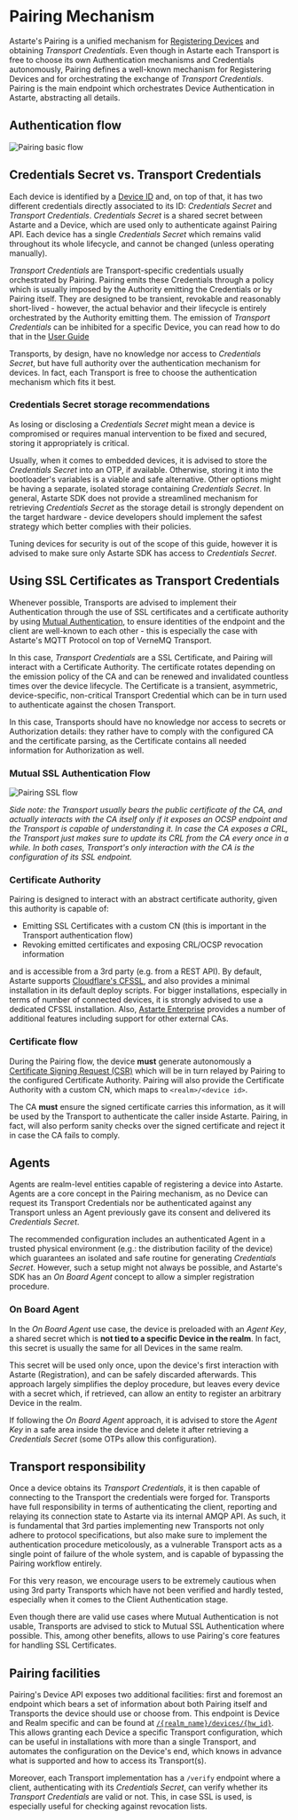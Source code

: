 # Pairing Mechanism

Astarte's Pairing is a unified mechanism for [Registering Devices](035-register_device.html) and
obtaining *Transport Credentials*. Even though in Astarte each Transport is free to choose its own
Authentication mechanisms and Credentials autonomously, Pairing defines a well-known mechanism for
Registering Devices and for orchestrating the exchange of *Transport Credentials*. Pairing is the
main endpoint which orchestrates Device Authentication in Astarte, abstracting all details.

## Authentication flow

![Pairing basic flow](assets/astarte_basic_pairing_routine.svg)

## Credentials Secret vs. Transport Credentials

Each device is identified by a [Device ID](010-design_principles.html#device-id) and, on top of
that, it has two different credentials directly associated to its ID: *Credentials Secret* and
*Transport Credentials*. *Credentials Secret* is a shared secret between Astarte and a Device, which
are used only to authenticate against Pairing API. Each device has a single *Credentials Secret*
which remains valid throughout its whole lifecycle, and cannot be changed (unless operating
manually).

*Transport Credentials* are Transport-specific credentials usually orchestrated by Pairing. Pairing
emits these Credentials through a policy which is usually imposed by the Authority emitting the
Credentials or by Pairing itself. They are designed to be transient, revokable and reasonably
short-lived - however, the actual behavior and their lifecycle is entirely orchestrated by the
Authority emitting them. The emission of *Transport Credentials* can be inhibited for a specific
Device, you can read how to do that in the [User
Guide](040-connect_device.html#credentials-secret-pairing-and-transports)

Transports, by design, have no knowledge nor access to *Credentials Secret*, but have full authority
over the authentication mechanism for devices. In fact, each Transport is free to choose the
authentication mechanism which fits it best.

### Credentials Secret storage recommendations

As losing or disclosing a *Credentials Secret* might mean a device is compromised or requires manual
intervention to be fixed and secured, storing it appropriately is critical.

Usually, when it comes to embedded devices, it is advised to store the *Credentials Secret* into an
OTP, if available. Otherwise, storing it into the bootloader's variables is a viable and safe
alternative. Other options might be having a separate, isolated storage containing *Credentials
Secret*. In general, Astarte SDK does not provide a streamlined mechanism for retrieving
*Credentials Secret* as the storage detail is strongly dependent on the target hardware - device
developers should implement the safest strategy which better complies with their policies.

Tuning devices for security is out of the scope of this guide, however it is advised to make sure
only Astarte SDK has access to *Credentials Secret*.

## Using SSL Certificates as Transport Credentials

Whenever possible, Transports are advised to implement their Authentication through the use of SSL
certificates and a certificate authority by using [Mutual
Authentication](https://en.wikipedia.org/wiki/Mutual_authentication), to ensure identities of the
endpoint and the client are well-known to each other - this is especially the case with Astarte's
MQTT Protocol on top of VerneMQ Transport.

In this case, *Transport Credentials* are a SSL Certificate, and Pairing will interact with a
Certificate Authority. The certificate rotates depending on the emission policy of the CA and can be
renewed and invalidated countless times over the device lifecycle. The Certificate is a transient,
asymmetric, device-specific, non-critical Transport Credential which can be in turn used to
authenticate against the chosen Transport.

In this case, Transports should have no knowledge nor access to secrets or Authorization details:
they rather have to comply with the configured CA and the certificate parsing, as the Certificate
contains all needed information for Authorization as well.

### Mutual SSL Authentication Flow

![Pairing SSL flow](assets/astarte_ssl_pairing_routine.svg)

*Side note: the Transport usually bears the public certificate of the CA, and actually interacts
with the CA itself only if it exposes an OCSP endpoint and the Transport is capable of understanding
it. In case the CA exposes a CRL, the Transport just makes sure to update its CRL from the CA every
once in a while. In both cases, Transport's only interaction with the CA is the configuration of its
SSL endpoint.*

### Certificate Authority

Pairing is designed to interact with an abstract certificate authority, given this authority is
capable of:

 * Emitting SSL Certificates with a custom CN (this is important in the Transport authentication
   flow)
 * Revoking emitted certificates and exposing CRL/OCSP revocation information

and is accessible from a 3rd party (e.g. from a REST API). By default, Astarte supports
[Cloudflare's CFSSL](https://github.com/cloudflare/cfssl), and also provides a minimal installation
in its default deploy scripts. For bigger installations, especially in terms of number of connected
devices, it is strongly advised to use a dedicated CFSSL installation. Also, [Astarte
Enterprise](http://astarte.cloud/enterprise) provides a number of additional features including
support for other external CAs.

### Certificate flow

During the Pairing flow, the device **must** generate autonomously a [Certificate Signing Request
(CSR)](https://en.wikipedia.org/wiki/Certificate_signing_request) which will be in turn relayed by
Pairing to the configured Certificate Authority. Pairing will also provide the Certificate Authority
with a custom CN, which maps to `<realm>/<device id>`.

The CA **must** ensure the signed certificate carries this information, as it will be used by the
Transport to authenticate the caller inside Astarte. Pairing, in fact, will also perform sanity
checks over the signed certificate and reject it in case the CA fails to comply.

## Agents

Agents are realm-level entities capable of registering a device into Astarte. Agents are a core
concept in the Pairing mechanism, as no Device can request its Transport Credentials nor be
authenticated against any Transport unless an Agent previously gave its consent and delivered its
*Credentials Secret*.

The recommended configuration includes an authenticated Agent in a trusted physical environment
(e.g.: the distribution facility of the device) which guarantees an isolated and safe routine for
generating *Credentials Secret*. However, such a setup might not always be possible, and Astarte's
SDK has an *On Board Agent* concept to allow a simpler registration procedure.

### On Board Agent

In the *On Board Agent* use case, the device is preloaded with an *Agent Key*, a shared secret which
is **not tied to a specific Device in the realm**. In fact, this secret is usually the same for all
Devices in the same realm.

This secret will be used only once, upon the device's first interaction with Astarte (Registration),
and can be safely discarded afterwards. This approach largely simplifies the deploy procedure, but
leaves every device with a secret which, if retrieved, can allow an entity to register an arbitrary
Device in the realm.

If following the *On Board Agent* approach, it is advised to store the *Agent Key* in a safe area
inside the device and delete it after retrieving a *Credentials Secret* (some OTPs allow this
configuration).

## Transport responsibility

Once a device obtains its *Transport Credentials*, it is then capable of connecting to the Transport
the credentials were forged for. Transports have full responsibility in terms of authenticating the
client, reporting and relaying its connection state to Astarte via its internal AMQP API. As such,
it is fundamental that 3rd parties implementing new Transports not only adhere to protocol
specifications, but also make sure to implement the authentication procedure meticolously, as a
vulnerable Transport acts as a single point of failure of the whole system, and is capable of
bypassing the Pairing workflow entirely.

For this very reason, we encourage users to be extremely cautious when using 3rd party Transports
which have not been verified and hardly tested, especially when it comes to the Client
Authentication stage.

Even though there are valid use cases where Mutual Authentication is not usable, Transports are
advised to stick to Mutual SSL Authentication where possible. This, among other benefits, allows to
use Pairing's core features for handling SSL Certificates.

## Pairing facilities

Pairing's Device API exposes two additional facilities: first and foremost an endpoint which bears a
set of information about both Pairing itself and Transports the device should use or choose from.
This endpoint is Device and Realm specific and can be found at
[`/{realm_name}/devices/{hw_id}`](api/index.html?urls.primaryName=Pairing%20API#/device/getInfo).
This allows granting each Device a specific Transport configuration, which can be useful in
installations with more than a single Transport, and automates the configuration on the Device's
end, which knows in advance what is supported and how to access its Transport(s).

Moreover, each Transport implementation has a `/verify` endpoint where a client, authenticating with
its *Credentials Secret*, can verify whether its *Transport Credentials* are valid or not. This, in
case SSL is used, is especially useful for checking against revocation lists.

